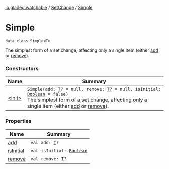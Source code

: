 [io.gladed.watchable](../../index.md) / [SetChange](../index.md) / [Simple](./index.md)

# Simple

`data class Simple<T>`

The simplest form of a set change, affecting only a single item (either [add](add.md) or [remove](remove.md)).

### Constructors

| Name | Summary |
|---|---|
| [&lt;init&gt;](-init-.md) | `Simple(add: `[`T`](index.md#T)`? = null, remove: `[`T`](index.md#T)`? = null, isInitial: `[`Boolean`](https://kotlinlang.org/api/latest/jvm/stdlib/kotlin/-boolean/index.html)` = false)`<br>The simplest form of a set change, affecting only a single item (either [add](add.md) or [remove](remove.md)). |

### Properties

| Name | Summary |
|---|---|
| [add](add.md) | `val add: `[`T`](index.md#T)`?` |
| [isInitial](is-initial.md) | `val isInitial: `[`Boolean`](https://kotlinlang.org/api/latest/jvm/stdlib/kotlin/-boolean/index.html) |
| [remove](remove.md) | `val remove: `[`T`](index.md#T)`?` |
